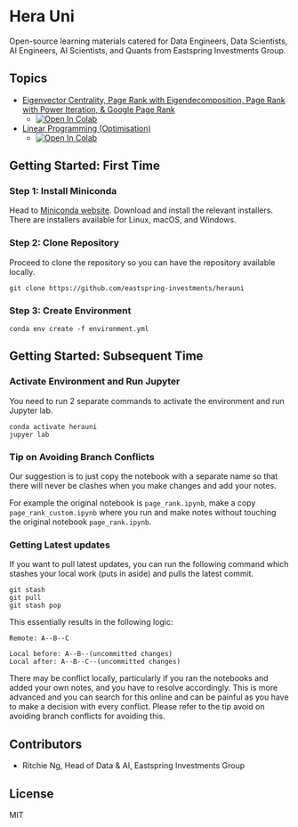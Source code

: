 # Hera Uni

Open-source learning materials catered for Data Engineers, Data Scientists, AI Engineers, AI Scientists, and Quants from Eastspring Investments Group.

## Topics
- [Eigenvector Centrality, Page Rank with Eigendecomposition, Page Rank with Power Iteration, & Google Page Rank](https://github.com/eastspring-investments/herauni/blob/main/notebooks/page_rank.ipynb) 
  - [![Open In Colab](https://colab.research.google.com/assets/colab-badge.svg)](https://colab.research.google.com/github/eastspring-investments/herauni/blob/main/notebooks/page_rank.ipynb)
- [Linear Programming (Optimisation)](https://github.com/eastspring-investments/herauni/blob/main/notebooks/linear_programming.ipynb)
  - [![Open In Colab](https://colab.research.google.com/assets/colab-badge.svg)](https://colab.research.google.com/github/eastspring-investments/herauni/blob/main/notebooks/linear_programming.ipynb)

## Getting Started: First Time

### Step 1: Install Miniconda

Head to [Miniconda website](https://docs.conda.io/en/latest/miniconda.html). Download and install the relevant installers. There are installers available for Linux, macOS, and Windows.

### Step 2: Clone Repository

Proceed to clone the repository so you can have the repository available locally.

```
git clone https://github.com/eastspring-investments/herauni
```

### Step 3: Create Environment

```
conda env create -f environment.yml
```

## Getting Started: Subsequent Time

### Activate Environment and Run Jupyter

You need to run 2 separate commands to activate the environment and run Jupyter lab.

```
conda activate herauni
jupyer lab
```

### Tip on Avoiding Branch Conflicts

Our suggestion is to just copy the notebook with a separate name so that there will never be clashes when you make changes and add your notes.

For example the original notebook is `page_rank.ipynb`, make a copy `page_rank_custom.ipynb` where you run and make notes without touching the original notebook `page_rank.ipynb`.

### Getting Latest updates

If you want to pull latest updates, you can run the following command which stashes your local work (puts in aside) and pulls the latest commit.

```
git stash
git pull
git stash pop
```

This essentially results in the following logic:

```
Remote: A--B--C

Local before: A--B--(uncommitted changes)
Local after: A--B--C--(uncommitted changes)
```

There may be conflict locally, particularly if you ran the notebooks and added your own notes, and you have to resolve accordingly. This is more advanced and you can search for this online and can be painful as you have to make a decision with every conflict. Please refer to the tip avoid on avoiding branch conflicts for avoiding this.

## Contributors
- Ritchie Ng, Head of Data & AI, Eastspring Investments Group

## License
MIT
